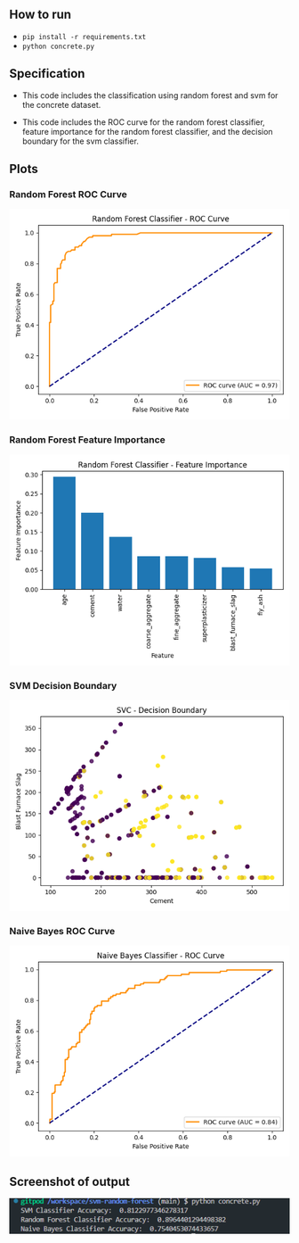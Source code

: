 ## How to run

- ``` pip install -r requirements.txt ```
- ``` python concrete.py ```

## Specification

- This code includes the classification using random forest and svm for the concrete dataset.

- This code includes the ROC curve for the random forest classifier, feature importance for the random forest classifier, and the decision boundary for the svm classifier.

## Plots

### Random Forest ROC Curve
![alt text](assets/random_forest_roc_curve.png)

### Random Forest Feature Importance
![alt text](assets/random_forest_feature_importance.png)

### SVM Decision Boundary
![alt text](assets/svc_decision_boundary.png)

### Naive Bayes ROC Curve
![alt text](assets/naive_bayes_roc_classifier_curve.png)

## Screenshot of output

![alt text](assets/hw.png)